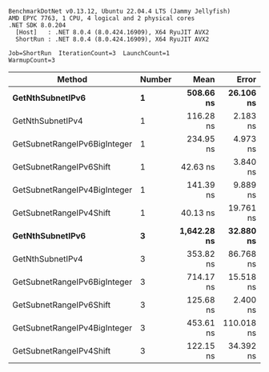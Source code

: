 ```

BenchmarkDotNet v0.13.12, Ubuntu 22.04.4 LTS (Jammy Jellyfish)
AMD EPYC 7763, 1 CPU, 4 logical and 2 physical cores
.NET SDK 8.0.204
  [Host]   : .NET 8.0.4 (8.0.424.16909), X64 RyuJIT AVX2
  ShortRun : .NET 8.0.4 (8.0.424.16909), X64 RyuJIT AVX2

Job=ShortRun  IterationCount=3  LaunchCount=1  
WarmupCount=3  

```
| Method                       | Number | Mean        | Error      | StdDev   | Min         | Max         | Gen0   | Allocated |
|----------------------------- |------- |------------:|-----------:|---------:|------------:|------------:|-------:|----------:|
| **GetNthSubnetIPv6**             | **1**      |   **508.66 ns** |  **26.106 ns** | **1.431 ns** |   **507.80 ns** |   **510.31 ns** | **0.0076** |     **696 B** |
| GetNthSubnetIPv4             | 1      |   116.28 ns |   2.183 ns | 0.120 ns |   116.15 ns |   116.39 ns | 0.0019 |     160 B |
| GetSubnetRangeIPv6BigInteger | 1      |   234.95 ns |   4.973 ns | 0.273 ns |   234.66 ns |   235.20 ns | 0.0050 |     432 B |
| GetSubnetRangeIPv6Shift      | 1      |    42.63 ns |   3.840 ns | 0.210 ns |    42.41 ns |    42.83 ns | 0.0019 |     160 B |
| GetSubnetRangeIPv4BigInteger | 1      |   141.39 ns |   9.889 ns | 0.542 ns |   140.97 ns |   142.00 ns | 0.0024 |     208 B |
| GetSubnetRangeIPv4Shift      | 1      |    40.13 ns |  19.761 ns | 1.083 ns |    39.34 ns |    41.37 ns | 0.0021 |     176 B |
| **GetNthSubnetIPv6**             | **3**      | **1,642.28 ns** |  **32.880 ns** | **1.802 ns** | **1,640.58 ns** | **1,644.17 ns** | **0.0248** |    **2168 B** |
| GetNthSubnetIPv4             | 3      |   353.82 ns |  86.768 ns | 4.756 ns |   348.35 ns |   356.93 ns | 0.0057 |     480 B |
| GetSubnetRangeIPv6BigInteger | 3      |   714.17 ns |  15.518 ns | 0.851 ns |   713.49 ns |   715.12 ns | 0.0153 |    1296 B |
| GetSubnetRangeIPv6Shift      | 3      |   125.68 ns |   2.400 ns | 0.132 ns |   125.54 ns |   125.79 ns | 0.0057 |     480 B |
| GetSubnetRangeIPv4BigInteger | 3      |   453.61 ns | 110.018 ns | 6.030 ns |   449.51 ns |   460.54 ns | 0.0072 |     624 B |
| GetSubnetRangeIPv4Shift      | 3      |   122.15 ns |  34.392 ns | 1.885 ns |   120.82 ns |   124.31 ns | 0.0062 |     528 B |
